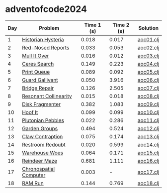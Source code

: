 # adventofcode2024

| Day | Problem                                                        | Time 1 (s) | Time 2 (s) | Solution                       |
|-----|----------------------------------------------------------------|------------|------------|--------------------------------|
| 1   | [Historian Hysteria](https://adventofcode.com/2024/day/1)      | 0.018      | 0.017      | [aoc01.clj](src/aoc/aoc01.clj) |
| 2   | [Red-Nosed Reports](https://adventofcode.com/2024/day/2)       | 0.033      | 0.053      | [aoc02.clj](src/aoc/aoc02.clj) |
| 3   | [Mull It Over](https://adventofcode.com/2024/day/3)            | 0.016      | 0.012      | [aoc03.clj](src/aoc/aoc03.clj) |
| 4   | [Ceres Search](https://adventofcode.com/2024/day/4)            | 0.149      | 0.223      | [aoc04.clj](src/aoc/aoc04.clj) |
| 5   | [Print Queue](https://adventofcode.com/2024/day/5)             | 0.089      | 0.092      | [aoc05.clj](src/aoc/aoc05.clj) |
| 6   | [Guard Gallivant](https://adventofcode.com/2024/day/6)         | 0.050      | 3.916      | [aoc06.clj](src/aoc/aoc06.clj) |
| 7   | [Bridge Repair](https://adventofcode.com/2024/day/7)           | 0.126      | 2.505      | [aoc07.clj](src/aoc/aoc07.clj) |
| 8   | [Resonant Collinearity](https://adventofcode.com/2024/day/8)   | 0.015      | 0.018      | [aoc08.clj](src/aoc/aoc08.clj) |
| 9   | [Disk Fragmenter](https://adventofcode.com/2024/day/9)         | 0.382      | 1.083      | [aoc09.clj](src/aoc/aoc09.clj) |
| 10  | [Hoof It](https://adventofcode.com/2024/day/10)                | 0.099      | 0.099      | [aoc10.clj](src/aoc/aoc10.clj) |
| 11  | [Plutonian Pebbles](https://adventofcode.com/2024/day/11)      | 0.022      | 0.286      | [aoc11.clj](src/aoc/aoc11.clj) |
| 12  | [Garden Groups](https://adventofcode.com/2024/day/12)          | 0.494      | 0.524      | [aoc12.clj](src/aoc/aoc12.clj) |
| 13  | [Claw Contraption](https://adventofcode.com/2024/day/13)       | 0.075      | 0.174      | [aoc13.clj](src/aoc/aoc13.clj) |
| 14  | [Restroom Redoubt](https://adventofcode.com/2024/day/14)       | 0.020      | 0.599      | [aoc14.clj](src/aoc/aoc14.clj) |
| 15  | [Warehouse Woes](https://adventofcode.com/2024/day/15)         | 0.064      | 0.171      | [aoc15.clj](src/aoc/aoc15.clj) |
| 16  | [Reindeer Maze](https://adventofcode.com/2024/day/16)          | 0.681      | 1.111      | [aoc16.clj](src/aoc/aoc16.clj) |
| 17  | [Chronospatial Computer](https://adventofcode.com/2024/day/17) | 0.003      | -          | [aoc17.clj](src/aoc/aoc17.clj) |
| 18  | [RAM Run](https://adventofcode.com/2024/day/18)                | 0.144      | 0.769      | [aoc18.clj](src/aoc/aoc18.clj) |
